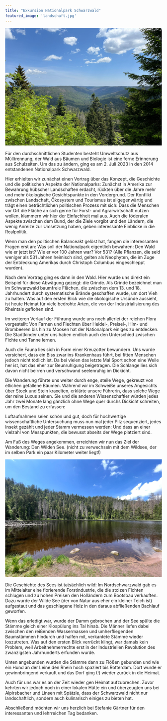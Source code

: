 ```yaml
---
title: "Exkursion Nationalpark Schwarzwald"
featured_image: 'landschaft.jpg'
---
```


![Der Schwarzwald](landschaft2.jpg)

Für den durchschnittlichen Studenten besteht Umweltschutz aus
Mülltrennung, der Wald aus Bäumen und Biologie ist eine ferne
Erinnerung aus Schulzeiten. Um das zu ändern, ging es am 2. Juli
2023 in den 2014 entstandenen Nationalpark Schwarzwald.

Hier erhielten wir zunächst einen Vortrag über das Konzept, die
Geschichte und die politischen Aspekte der Nationalparks: Zunächst
in Amerika zur Bewahrung hübscher Landschaften erdacht, rückten
über die Jahre mehr und mehr ökologische Gesichtspunkte in den
Vordergrund. Der Konflikt zwischen Landschaft, Ökosystem und Tourismus
ist allgegenwärtig und trägt einen beträchtlichen politischen Prozess
mit sich: Dass die Menschen vor Ort die Fläche an sich gerne für
Forst- und Agrarwirtschaft nutzen wollen, klammern wir hier der
Einfachheit mal aus. Auch die föderalen Aspekte zwischen dem Bund,
der die Ziele vorgibt und den Ländern, die wenig Anreize zur Umsetzung
haben, geben interessante Einblicke in die Realpolitik.

Wenn man den politischen Balanceakt gelöst hat, fangen die interessanten
Fragen erst an: Was soll der Nationalpark eigentlich bewahren: Den
Wald wie er jetzt ist? Wie er vor 100 Jahren war? Vor 531? (Alle
Pflanzen, die seid weniger als 531 Jahren heimisch sind, gelten als
Neophyten, die im Zuge der Entdeckung Amerikas durch Christoph
Columbus eingeschleppt wurden).

Nach dem Vortrag ging es dann in den Wald. Hier wurde uns direkt
ein Beispiel für diese Abwägung gezeigt: die Grinde. Als Grinde
bezeichnet man im Schwarzwald baumfreie Flächen, die zwischen dem
13. und 18. Jahrhundert durch systematische Brände geschaffen wurde,
um dort Vieh zu halten. Was auf den ersten Blick wie die ökologische
Ursünde aussieht, ist heute Heimat für viele bedrohte Arten, die
von der Industrialisierung des Rheintals geflohen sind.

Im weiteren Verlauf der Führung wurde uns noch allerlei der reichen
Flora vorgestellt: Von Farnen und Flechten über Heidel-, Preisel-,
Him- und Brombeeren bis hin zu Moosen hat der Nationalpark einiges
zu entdecken. Die Stadtkinder unter uns haben endlich auch den
Unterschied zwischen Fichte und Tanne lernen.

Auch die Fauna lies sich in Form einer Kreuzotter bewundern. Uns
wurde versichert, dass ein Biss zwar ins Krankenhaus führt, bei
fitten Menschen jedoch nicht tödlich ist. Da bei vielen das letzte
Mal Sport schon eine Weile her ist, hat das eher zur Beunruhigung
beigetragen. Die Schlange lies sich davon nicht beirren und verschwand
seelenruhig im Dickicht.

Die Wanderung führte uns weiter durch enge, steile Wege, gekreuzt
von etlichen gefallene Bäumen. Während wir im Schweiße unseres
Angesichts über Stock und Stein kraxelten, erklärte unsere Führerin,
dass solche Wege der reine Luxus seinen. Sie und die anderen
Wissenschaftler würden jedes Jahr zwei Monate lang gänzlich ohne
Wege quer durchs Dickicht schreiten, um den Bestand zu erfassen:

Luftaufnahmen seien schön und gut, doch für hochwertige wissenschaftliche
Untersuchung muss nun mal jeder Pilz sequenziert, jedes Insekt
gezählt und jeder Stamm vermessen werden: Und dass an einer vielzahl
von Messpunkten, die bewusst abseits der Wege platziert sind.

Am Fuß des Weges angekommen, erreichten wir nun das Ziel der
Wanderung: Den Wilden See. (nicht zu verwechseln mit dem Wildsee,
der im selben Park ein paar Kilometer weiter liegt!)

![Der Wilde See](wildsee.jpg)

Die Geschichte des Sees ist tatsächlich wild: Im Nordschwarzwald
gab es im Mittelalter eine florierende Forstindustrie, die die
stolzen Fichten schlugen und zu hohen Preisen den Holländern zum
Bootsbau verkauften. Dazu wurde der Wilde See (der von Natur aus
eher ein kleiner Teich ist) aufgestaut und das geschlagene Holz in
den daraus abfließenden Bachlauf geworfen.

Wenn das erledigt war, wurde der Damm gebrochen und der See spülte
die Stämme gleich einer Klospülung ins Tal hinab. Die Männer liefen
dabei zwischen den reißenden Wassermassen und umherfliegenden
Baumstämmen hindurch und halfen mit, verkantete Stämme wieder
loszutreten. Was auf den ersten Blick verrückt klingt, war damals
kein Problem, weil Arbeitnehmerrechte erst in der Industriellen
Revolution des zwanzigsten Jahrhunderts erfunden wurde.

Unten angebunden wurden die Stämme dann zu Flößen gebunden und wie
ein Hund an der Leine den Rhein hoch spaziert bis Rotterdam. Dort
wurde er gewinnbringend verkauft und das Dorf ging (!) wieder zurück
in die Heimat.

Auch für uns war es an der Zeit wieder gen Heimat aufzubrechen. Zuvor
kehrten wir jedoch noch in einer lokalen Hütte ein und überzeugten uns
bei Alpirsbacher und Linsen mit Spätzle, dass der Schwarzwald nicht 
nur landschaftlich, sondern auch kulinarisch einiges zu bieten hat.

Abschließend möchten wir uns herzlich bei Stefanie Gärtner
für den interessanten und lehrreichen Tag bedanken.

